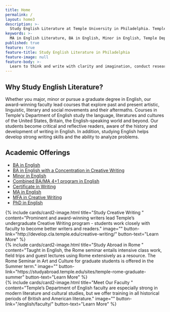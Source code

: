 ```yaml
---
title: Home
permalink: /
layout: home3
description: >-
  Study English Literature at Temple University in Philadelphia. Temple University offers a BA, MA and PhD in English.
keywords: >-
  MA in English Literature, BA in English, Minor in English, Temple Department of English
published: true
feature: true
feature-title: Study English Literature in Philadelphia
feature-image: null
feature-body: >-
  Learn to think and write with clarity and imagination, conduct research and live an innovative life. Study under outstanding faculty in a world-class city for the arts - Philadelphia.
---
```

## Why Study English Literature?
Whether you major, minor or pursue a graduate degree in English, our award-winning faculty lead courses that explore past and present artistic, linguistic, literary and social movements and their aftermaths. Courses in Temple's Department of English study the language, literatures and cultures of the United States, Britain, the English-speaking world and beyond. Our students become critical and reflective readers, aware of the history and development of writing in English. In addition, studying English helps develop strong writing skills and the ability to analyze problems.

## Academic Offerings
- [BA in English](http://bulletin.temple.edu/undergraduate/liberal-arts/english/ba-english/)
- [BA in English with a Concentration in Creative Writing](http://bulletin.temple.edu/undergraduate/liberal-arts/english/ba-english-creative-writing/)
- [Minor in English](http://bulletin.temple.edu/undergraduate/liberal-arts/english/minor-english/)
- [Combined BA/MA 4+1 program in English](/english/four-plus-one/)
- [Certificate in Writing](http://bulletin.temple.edu/undergraduate/liberal-arts/english/certificate-writing/)
- [MA in English](http://bulletin.temple.edu/graduate/scd/cla/english-ma/)
- [MFA in Creative Writing](http://bulletin.temple.edu/graduate/scd/cla/creative-writing-mfa/)
- [PhD in English](http://bulletin.temple.edu/graduate/scd/cla/english-phd/)

<div class="row row-wide">
  <div class="col m12 l4">{% include cards/card2-image.html
    title="Study Creative Writing "
    content="Prominent and award-winning writers lead Temple’s undergraduate Creative Writing program - students work closely with faculty to become better writers and readers."
    image=""
    button-link="http://develop.cla.temple.edu/creative-writing/"
    button-text="Learn More" %}
  </div>
  <div class="row row-wide">
    <div class="col m12 l4">{% include cards/card2-image.html
      title="Study Abroad in Rome "
      content="Taught in English, the Rome seminar entails intensive class work, field trips and guest lectures using Rome extensively as a resource. The Rome Seminar in Art and Culture for graduate students is offered in the Summer term."
      image=""
      button-link="https://studyabroad.temple.edu/sites/temple-rome-graduate-summer"
      button-text="Learn More" %}
    </div>
    <div class="row row-wide">
      <div class="col m12 l4">{% include cards/card2-image.html
        title="Meet Our Faculty "
        content="Temple’s Department of English faculty are especially strong in modern literature and cultural studies, but we offer training in all historical periods of British and American literature."
        image=""
        button-link="/english/faculty/"
        button-text="Learn More" %}
      </div>
</div>
